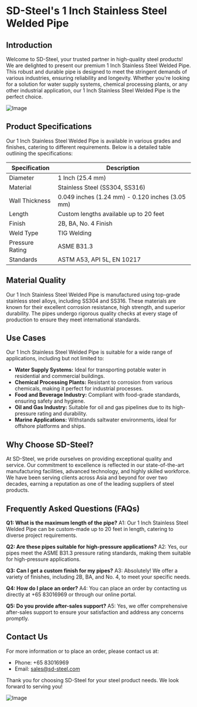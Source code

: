 # SD-Steel's 1 Inch Stainless Steel Welded Pipe

## Introduction

Welcome to SD-Steel, your trusted partner in high-quality steel products! We are delighted to present our premium 1 Inch Stainless Steel Welded Pipe. This robust and durable pipe is designed to meet the stringent demands of various industries, ensuring reliability and longevity. Whether you're looking for a solution for water supply systems, chemical processing plants, or any other industrial application, our 1 Inch Stainless Steel Welded Pipe is the perfect choice.

![Image](https://github.com/user-attachments/assets/2567258e-e124-4816-932d-1809bd27ef0b)

## Product Specifications

Our 1 Inch Stainless Steel Welded Pipe is available in various grades and finishes, catering to different requirements. Below is a detailed table outlining the specifications:

| Specification | Description |
|---------------|-------------|
| Diameter      | 1 Inch (25.4 mm) |
| Material      | Stainless Steel (SS304, SS316) |
| Wall Thickness | 0.049 inches (1.24 mm) - 0.120 inches (3.05 mm) |
| Length        | Custom lengths available up to 20 feet |
| Finish        | 2B, BA, No. 4 Finish |
| Weld Type     | TIG Welding |
| Pressure Rating | ASME B31.3 |
| Standards     | ASTM A53, API 5L, EN 10217 |

## Material Quality

Our 1 Inch Stainless Steel Welded Pipe is manufactured using top-grade stainless steel alloys, including SS304 and SS316. These materials are known for their excellent corrosion resistance, high strength, and superior durability. The pipes undergo rigorous quality checks at every stage of production to ensure they meet international standards.

## Use Cases

Our 1 Inch Stainless Steel Welded Pipe is suitable for a wide range of applications, including but not limited to:

- **Water Supply Systems:** Ideal for transporting potable water in residential and commercial buildings.
- **Chemical Processing Plants:** Resistant to corrosion from various chemicals, making it perfect for industrial processes.
- **Food and Beverage Industry:** Compliant with food-grade standards, ensuring safety and hygiene.
- **Oil and Gas Industry:** Suitable for oil and gas pipelines due to its high-pressure rating and durability.
- **Marine Applications:** Withstands saltwater environments, ideal for offshore platforms and ships.

## Why Choose SD-Steel?

At SD-Steel, we pride ourselves on providing exceptional quality and service. Our commitment to excellence is reflected in our state-of-the-art manufacturing facilities, advanced technology, and highly skilled workforce. We have been serving clients across Asia and beyond for over two decades, earning a reputation as one of the leading suppliers of steel products.

## Frequently Asked Questions (FAQs)

**Q1: What is the maximum length of the pipe?**
A1: Our 1 Inch Stainless Steel Welded Pipe can be custom-made up to 20 feet in length, catering to diverse project requirements.

**Q2: Are these pipes suitable for high-pressure applications?**
A2: Yes, our pipes meet the ASME B31.3 pressure rating standards, making them suitable for high-pressure applications.

**Q3: Can I get a custom finish for my pipes?**
A3: Absolutely! We offer a variety of finishes, including 2B, BA, and No. 4, to meet your specific needs.

**Q4: How do I place an order?**
A4: You can place an order by contacting us directly at +65 83016969 or through our online portal.

**Q5: Do you provide after-sales support?**
A5: Yes, we offer comprehensive after-sales support to ensure your satisfaction and address any concerns promptly.

## Contact Us

For more information or to place an order, please contact us at:
- Phone: +65 83016969
- Email: sales@sd-steel.com

Thank you for choosing SD-Steel for your steel product needs. We look forward to serving you!

![Image](https://github.com/user-attachments/assets/2567258e-e124-4816-932d-1809bd27ef0b)